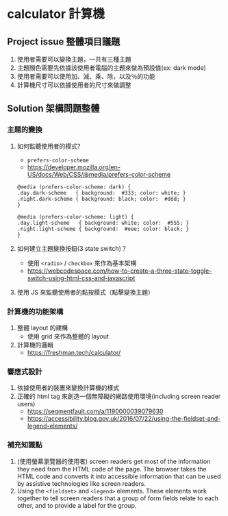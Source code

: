 # calculator 計算機

## Project issue 整體項目議題

1. 使用者需要可以變換主題，一共有三種主題
2. 主題顏色需要先依據該使用者電腦的主題來做為預設值(ex: dark mode)
3. 使用者需要可以使用加、減、乘、除，以及％的功能
4. 計算機尺寸可以依據使用者的尺寸來做調整

## Solution 架構問題整體

### 主題的變換

1.  如何監聽使用者的模式?

    - `prefers-color-scheme`
    - https://developer.mozilla.org/en-US/docs/Web/CSS/@media/prefers-color-scheme

    ```
    @media (prefers-color-scheme: dark) {
    .day.dark-scheme   { background:  #333; color: white; }
    .night.dark-scheme { background: black; color:  #ddd; }
    }

    @media (prefers-color-scheme: light) {
    .day.light-scheme   { background: white; color:  #555; }
    .night.light-scheme { background:  #eee; color: black; }
    }

    ```

2.  如何建立主題變換按鈕(3 state switch)？
    - 使用 `<radio>` / `checkbox` 來作為基本架構
    - https://webcodespace.com/how-to-create-a-three-state-toggle-switch-using-html-css-and-javascript
3.  使用 JS 來監聽使用者的點按模式（點擊變換主題）

### 計算機的功能架構

1.  整體 layout 的建構
    - 使用 grid 來作為整體的 layout
2.  計算機的邏輯
    - https://freshman.tech/calculator/

### 響應式設計

1.  依據使用者的裝置來變換計算機的樣式
2.  正確的 html tag 來創造一個無障礙的網路使用環境(including screen reader users)
    - https://segmentfault.com/a/1190000039079630
    - https://accessibility.blog.gov.uk/2016/07/22/using-the-fieldset-and-legend-elements/

### 補充知識點

1. (使用螢幕瀏覽器的使用者) screen readers get most of the information they need from the HTML code of the page. The browser takes the HTML code and converts it into accessible information that can be used by assistive technologies like screen readers.
2. Using the `<fieldset>` and `<legend>` elements. These elements work together to tell screen readers that a group of form fields relate to each other, and to provide a label for the group.
